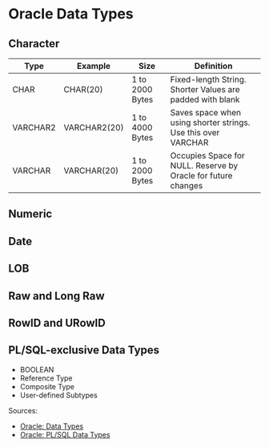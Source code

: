 # Oracle Data Types

## Character
| Type      | Example       | Size            | Definition |
| --------- | ------------- |---------------- | ------------- |
| CHAR      | CHAR(20)      | 1 to 2000 Bytes | Fixed-length String. Shorter Values are padded with blank |
| VARCHAR2  | VARCHAR2(20)  | 1 to 4000 Bytes | Saves space when using shorter strings. Use this over VARCHAR |
| VARCHAR   | VARCHAR(20)   | 1 to 2000 Bytes | Occupies Space for NULL. Reserve by Oracle for future changes |

## Numeric

## Date

## LOB

## Raw and Long Raw

## RowID and URowID

## PL/SQL-exclusive Data Types
* BOOLEAN
* Reference Type
* Composite Type
* User-defined Subtypes


Sources:
* [Oracle: Data Types](https://docs.oracle.com/cd/B28359_01/server.111/b28318/datatype.htm#i2093)
* [Oracle: PL/SQL Data Types](https://docs.oracle.com/cd/B28359_01/appdev.111/b28370/datatypes.htm#CJAEDAEA)
